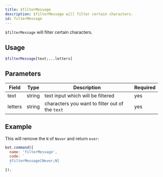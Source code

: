 ```yaml
---
title: $filterMessage 
description: $filterMessage will filter certain characters.
id: filterMessage
---
```


`$filterMessage` will filter certain characters.

## Usage

```php
$filterMessage[text;...letters]
```

## Parameters 


| Field     | Type    | Description                                        | Required |
|-----------|---------|----------------------------------------------------|----------|
| text      | string  | text input which will be filtered                  | yes      |
| letters   | string  | characters you want to filter out of the `text`    | yes      |


## Example

This will remove the `N` of `Never` and return `ever`:

```javascript
bot.command({
  name: 'filterMessage',
  code: `
  $filterMessage[Never;N]
  `
});
```
